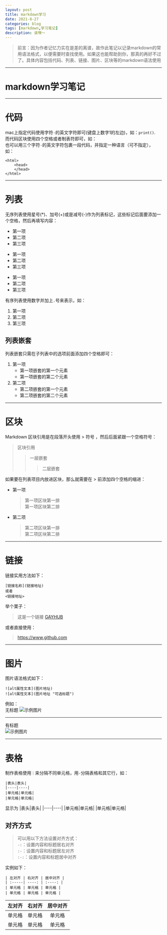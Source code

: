 ```yaml
---
layout: post
title: markdown学习
date: 2021-8-27
categories: blog
tags: [markdown,学习笔记]
description: 诶嘿～
---  
```


> 前言：因为作者记忆力实在是差的离谱，故作此笔记以记录markdown的常用语法格式，以便需要时查找使用。如果这也能帮助到你，那真的再好不过了。具体内容包括代码、列表、链接、图片、区块等的markdown语法使用

---
# markdown学习笔记
---  

# 代码
mac上指定代码使用字符`·`的英文字符即可(键盘上数字1的左边)，如：`print()`.   
而代码区块使用四个空格或者制表符即可，如：  
    <html>
      <head>
      </head>
    </html>
也可以用三个字符`·`的英文字符包裹一段代码，并指定一种语言（可不指定），如：  
``` 
<html>
    <head>
    </head> 
</html>
```  
---
# 列表
无序列表使用星号(*)、加号(+)或是减号(-)作为列表标记，这些标记后面要添加一个空格，然后再填写内容：
* 第一项
* 第二项
* 第三项

+ 第一项
+ 第二项
+ 第三项

- 第一项
- 第二项
- 第三项  

有序列表使用数字并加上`.`号来表示，如：
1. 第一项
2. 第二项
3. 第三项  
   
## 列表嵌套
列表嵌套只需在子列表中的选项前面添加四个空格即可：
1. 第一项
   - 第一项嵌套的第一个元素
   - 第一项嵌套的第二个元素
2. 第二项
   - 第二项嵌套的第一个元素  
   - 第二项嵌套的第二个元素     

---   

# 区块
Markdown 区块引用是在段落开头使用 > 符号 ，然后后面紧跟一个空格符号：
  > 区块引用  
  > > 一层嵌套
  > > > 二层嵌套    

如果要在列表项目内放进区块，那么就需要在 > 前添加四个空格的缩进：
- 第一项
  > 第一项区块第一排  
  > 第一项区块第二排
- 第二项
  > 第二项区块第一排  
  > 第二项区块第二排
- - -
# 链接
链接实用方法如下：
```
[链接名称](链接地址)
或者
<链接地址>
```
举个栗子：
> 这是一个链接 [GAYHUB](https://www.github.com)

或者直接使用：  
> <https://www.github.com>
- - -
# 图片
图片语法格式如下：  
```
![alt属性文本](图片地址)
![alt属性文本](图片地址 "可选标题")
```
例如：  
无标题
![示例图片](./img/../../img/favicon.png)
- - -
有标题  
![示例图片](./img/../../img/favicon.png "logo")  
- - -
# 表格
制作表格使用`｜`来分隔不同单元格，用`-`分隔表格和其它行，如：
```
|表头|表头|
|----|----|
|单元格|单元格|
|单元格|单元格|
```
显示为
|表头|表头|
|----|----|
|单元格|单元格|
|单元格|单元格|
## 对齐方式
> 可以用以下方法设置对齐方式：  
> `-:`：设置内容和标题居右对齐  
> `:-`：设置内容和标题居左对齐  
> `:-:`：设置内容和标题居中对齐  

实例如下：
```
| 左对齐 | 右对齐 | 居中对齐 |
| :-----| ----: | :----: |
| 单元格 | 单元格 | 单元格 |
| 单元格 | 单元格 | 单元格 |
```
| 左对齐 | 右对齐 | 居中对齐 |
| :-----| ----: | :----: |
| 单元格 | 单元格 | 单元格 |
| 单元格 | 单元格 | 单元格 |













